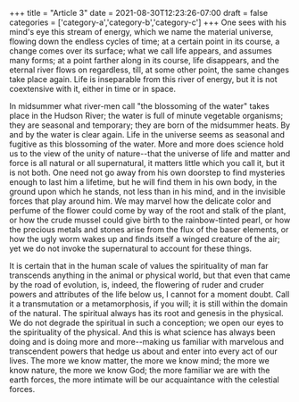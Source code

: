 +++
title = "Article 3"
date = 2021-08-30T12:23:26-07:00
draft = false
categories = ['category-a','category-b','category-c']
+++
One sees with his mind's eye this stream of energy, which we name the material universe, flowing down the endless cycles of time; at a certain point in its course, a change comes over its surface; what we call life appears, and assumes many forms; at a point farther along in its course, life disappears, and the eternal river flows on regardless, till, at some other point, the same changes take place again. Life is inseparable from this river of energy, but it is not coextensive with it, either in time or in space.

In midsummer what river-men call "the blossoming of the water" takes place in the Hudson River; the water is full of minute vegetable organisms; they are seasonal and temporary; they are born of the midsummer heats. By and by the water is clear again. Life in the universe seems as seasonal and fugitive as this blossoming of the water. More and more does science hold us to the view of the unity of nature--that the universe of life and matter and force is all natural or all supernatural, it matters little which you call it, but it is not both. One need not go away from his own doorstep to find mysteries enough to last him a lifetime, but he will find them in his own body, in the ground upon which he stands, not less than in his mind, and in the invisible forces that play around him. We may marvel how the delicate color and perfume of the flower could come by way of the root and stalk of the plant, or how the crude mussel could give birth to the rainbow-tinted pearl, or how the precious metals and stones arise from the flux of the baser elements, or how the ugly worm wakes up and finds itself a winged creature of the air; yet we do not invoke the supernatural to account for these things.

It is certain that in the human scale of values the spirituality of man far transcends anything in the animal or physical world, but that even that came by the road of evolution, is, indeed, the flowering of ruder and cruder powers and attributes of the life below us, I cannot for a moment doubt. Call it a transmutation or a metamorphosis, if you will; it is still within the domain of the natural. The spiritual always has its root and genesis in the physical. We do not degrade the spiritual in such a conception; we open our eyes to the spirituality of the physical. And this is what science has always been doing and is doing more and more--making us familiar with marvelous and transcendent powers that hedge us about and enter into every act of our lives. The more we know matter, the more we know mind; the more we know nature, the more we know God; the more familiar we are with the earth forces, the more intimate will be our acquaintance with the celestial forces.
